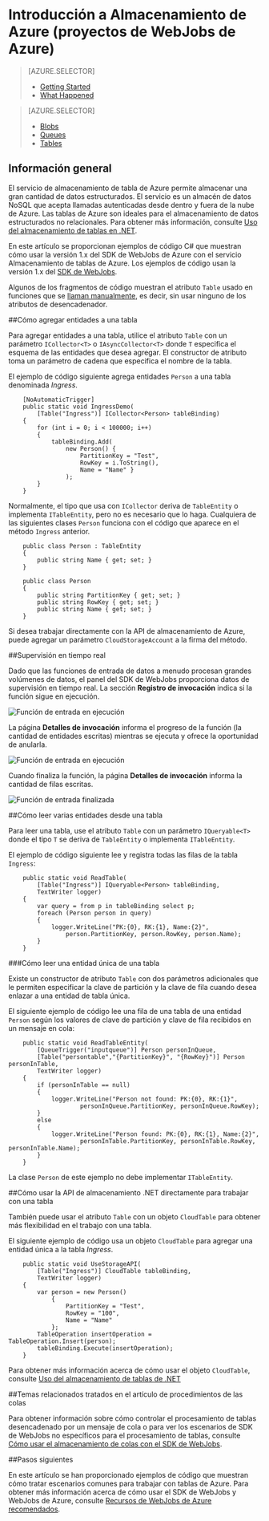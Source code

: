 <properties 
	pageTitle="Introducción a Almacenamiento de Azure" 
	description="Introducción al uso del almacenamiento de tablas de Azure en un proyecto de WebJobs 5 de Azure en Visual Studio" 
	services="storage" 
	documentationCenter="" 
	authors="patshea123" 
	manager="douge" 
	editor="tglee"/>

<tags 
	ms.service="storage" 
	ms.workload="web" 
	ms.tgt_pltfrm="vs-getting-started" 
	ms.devlang="na" 
	ms.topic="article" 
	ms.date="07/13/2015" 
	ms.author="patshea123"/>

# Introducción a Almacenamiento de Azure (proyectos de WebJobs de Azure)

> [AZURE.SELECTOR]
> - [Getting Started](vs-storage-webjobs-getting-started-tables.md)
> - [What Happened](vs-storage-webjobs-what-happened.md)

> [AZURE.SELECTOR]
> - [Blobs](vs-storage-webjobs-getting-started-blobs.md)
> - [Queues](vs-storage-webjobs-getting-started-queues.md)
> - [Tables](vs-storage-webjobs-getting-started-tables.md)



## Información general

El servicio de almacenamiento de tabla de Azure permite almacenar una gran cantidad de datos estructurados. El servicio es un almacén de datos NoSQL que acepta llamadas autenticadas desde dentro y fuera de la nube de Azure. Las tablas de Azure son ideales para el almacenamiento de datos estructurados no relacionales. Para obtener más información, consulte [Uso del almacenamiento de tablas en .NET](storage-dotnet-how-to-use-tables.md/#create-a-table "Uso del almacenamiento de tablas en .NET").

En este artículo se proporcionan ejemplos de código C# que muestran cómo usar la versión 1.x del SDK de WebJobs de Azure con el servicio Almacenamiento de tablas de Azure. Los ejemplos de código usan la versión 1.x del [SDK de WebJobs](websites-dotnet-webjobs-sdk.md).

		
Algunos de los fragmentos de código muestran el atributo `Table` usado en funciones que se [llaman manualmente](vs-storage-webjobs-getting-started-blobs.md#manual), es decir, sin usar ninguno de los atributos de desencadenador.

##Cómo agregar entidades a una tabla

Para agregar entidades a una tabla, utilice el atributo `Table` con un parámetro `ICollector<T>` o `IAsyncCollector<T>` donde `T` especifica el esquema de las entidades que desea agregar. El constructor de atributo toma un parámetro de cadena que especifica el nombre de la tabla.

El ejemplo de código siguiente agrega entidades `Person` a una tabla denominada *Ingress*.

		[NoAutomaticTrigger]
		public static void IngressDemo(
		    [Table("Ingress")] ICollector<Person> tableBinding)
		{
		    for (int i = 0; i < 100000; i++)
		    {
		        tableBinding.Add(
		            new Person() { 
		                PartitionKey = "Test", 
		                RowKey = i.ToString(), 
		                Name = "Name" }
		            );
		    }
		}

Normalmente, el tipo que usa con `ICollector` deriva de `TableEntity` o implementa `ITableEntity`, pero no es necesario que lo haga. Cualquiera de las siguientes clases `Person` funciona con el código que aparece en el método `Ingress` anterior.

		public class Person : TableEntity
		{
		    public string Name { get; set; }
		}

		public class Person
		{
		    public string PartitionKey { get; set; }
		    public string RowKey { get; set; }
		    public string Name { get; set; }
		}

Si desea trabajar directamente con la API de almacenamiento de Azure, puede agregar un parámetro `CloudStorageAccount` a la firma del método.

##Supervisión en tiempo real

Dado que las funciones de entrada de datos a menudo procesan grandes volúmenes de datos, el panel del SDK de WebJobs proporciona datos de supervisión en tiempo real. La sección **Registro de invocación** indica si la función sigue en ejecución.

![Función de entrada en ejecución](./media/vs-storage-webjobs-getting-started-tables/ingressrunning.png)

La página **Detalles de invocación** informa el progreso de la función (la cantidad de entidades escritas) mientras se ejecuta y ofrece la oportunidad de anularla.

![Función de entrada en ejecución](./media/vs-storage-webjobs-getting-started-tables/ingressprogress.png)

Cuando finaliza la función, la página **Detalles de invocación** informa la cantidad de filas escritas.

![Función de entrada finalizada](./media/vs-storage-webjobs-getting-started-tables/ingresssuccess.png)

##Cómo leer varias entidades desde una tabla

Para leer una tabla, use el atributo `Table` con un parámetro `IQueryable<T>` donde el tipo `T` se deriva de `TableEntity` o implementa `ITableEntity`.

El ejemplo de código siguiente lee y registra todas las filas de la tabla `Ingress`:
 
		public static void ReadTable(
		    [Table("Ingress")] IQueryable<Person> tableBinding,
		    TextWriter logger)
		{
		    var query = from p in tableBinding select p;
		    foreach (Person person in query)
		    {
		        logger.WriteLine("PK:{0}, RK:{1}, Name:{2}", 
		            person.PartitionKey, person.RowKey, person.Name);
		    }
		}

###Cómo leer una entidad única de una tabla

Existe un constructor de atributo `Table` con dos parámetros adicionales que le permiten especificar la clave de partición y la clave de fila cuando desea enlazar a una entidad de tabla única.

El siguiente ejemplo de código lee una fila de una tabla de una entidad `Person` según los valores de clave de partición y clave de fila recibidos en un mensaje en cola:

		public static void ReadTableEntity(
		    [QueueTrigger("inputqueue")] Person personInQueue,
		    [Table("persontable","{PartitionKey}", "{RowKey}")] Person personInTable,
		    TextWriter logger)
		{
		    if (personInTable == null)
		    {
		        logger.WriteLine("Person not found: PK:{0}, RK:{1}",
		                personInQueue.PartitionKey, personInQueue.RowKey);
		    }
		    else
		    {
		        logger.WriteLine("Person found: PK:{0}, RK:{1}, Name:{2}",
		                personInTable.PartitionKey, personInTable.RowKey, personInTable.Name);
		    }
		}


La clase `Person` de este ejemplo no debe implementar `ITableEntity`.

##Cómo usar la API de almacenamiento .NET directamente para trabajar con una tabla

También puede usar el atributo `Table` con un objeto `CloudTable` para obtener más flexibilidad en el trabajo con una tabla.

El siguiente ejemplo de código usa un objeto `CloudTable` para agregar una entidad única a la tabla *Ingress*.
 
		public static void UseStorageAPI(
		    [Table("Ingress")] CloudTable tableBinding,
		    TextWriter logger)
		{
		    var person = new Person()
		        {
		            PartitionKey = "Test",
		            RowKey = "100",
		            Name = "Name"
		        };
		    TableOperation insertOperation = TableOperation.Insert(person);
		    tableBinding.Execute(insertOperation);
		}

Para obtener más información acerca de cómo usar el objeto `CloudTable`, consulte [Uso del almacenamiento de tablas de .NET](../storage-dotnet-how-to-use-tables.md)

##Temas relacionados tratados en el artículo de procedimientos de las colas

Para obtener información sobre cómo controlar el procesamiento de tablas desencadenado por un mensaje de cola o para ver los escenarios de SDK de WebJobs no específicos para el procesamiento de tablas, consulte [Cómo usar el almacenamiento de colas con el SDK de WebJobs](vs-storage-webjobs-getting-started-queues.md).



##Pasos siguientes

En este artículo se han proporcionado ejemplos de código que muestran cómo tratar escenarios comunes para trabajar con tablas de Azure. Para obtener más información acerca de cómo usar el SDK de WebJobs y WebJobs de Azure, consulte [Recursos de WebJobs de Azure recomendados](http://go.microsoft.com/fwlink/?linkid=390226).
 

<!---HONumber=August15_HO6-->